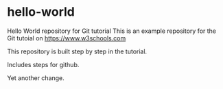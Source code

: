 # hello-world
Hello World repository for Git tutorial
This is an example repository for the Git tutoial on https://www.w3schools.com

This repository is built step by step in the tutorial.

Includes steps for github.

Yet another change.
